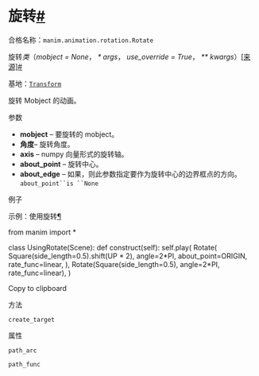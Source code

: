 # 旋转[#](#rotate "此标题的固定链接")

合格名称：`manim.animation.rotation.Rotate`

旋转*类*（_mobject = None_， _\* args_， _use_override = True_， _\*\* kwargs_）[\[来源\]](../_modules/manim/animation/rotation.html#Rotate)[#](#manim.animation.rotation.Rotate "此定义的固定链接")

基地：[`Transform`](manim.animation.transform.Transform.html#manim.animation.transform.Transform "manim.animation.transform.Transform")

旋转 Mobject 的动画。

参数

- **mobject** – 要旋转的 mobject。
- **角度**– 旋转角度。
- **axis** – numpy 向量形式的旋转轴。
- **about_point** – 旋转中心。
- **about_edge** – 如果，则此参数指定要作为旋转中心的边界框点的方向。` about_point``is ``None `

例子

示例：使用旋转[¶](#usingrotate)

from manim import \*

class UsingRotate(Scene):
def construct(self):
self.play(
Rotate(
Square(side_length=0.5).shift(UP * 2),
angle=2*PI,
about_point=ORIGIN,
rate_func=linear,
),
Rotate(Square(side_length=0.5), angle=2\*PI, rate_func=linear),
)

Copy to clipboard

方法

`create_target`

属性

`path_arc`

`path_func`
